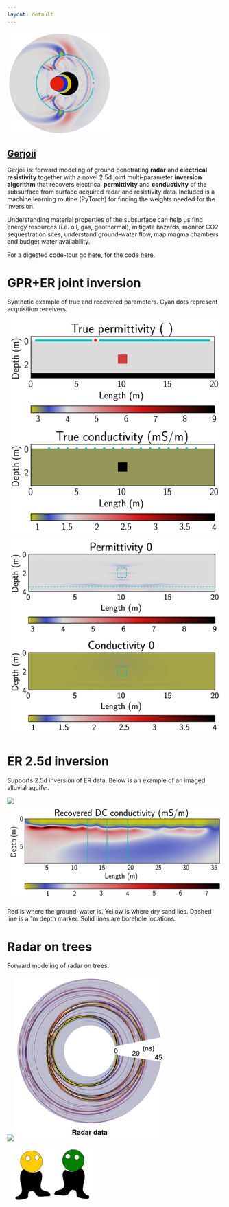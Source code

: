 ```yaml
---
layout: default
---
```


[![](images/diegozain-gerjoii-mini.png)](./)

## [Gerjoii](https://github.com/diegozain/gerjoii)

Gerjoii is: forward modeling of ground penetrating **radar** and **electrical resistivity** together with a novel 2.5d joint multi-parameter **inversion algorithm** that recovers electrical **permittivity** and **conductivity** of the subsurface from surface acquired radar and resistivity data. Included is a machine learning routine (PyTorch) for finding the weights needed for the inversion.

Understanding material properties of the subsurface can help us find energy resources (i.e. oil, gas, geothermal), mitigate hazards, monitor CO2 sequestration sites, understand ground-water flow, map magma chambers and budget water availability.

For a digested code-tour go [here](https://github.com/diegozain/gerjoii/blob/master/docs/manuals/about/gerjoii-show.pdf), for the code [here](https://github.com/diegozain/gerjoii).

# GPR+ER joint inversion 

Synthetic example of true and recovered parameters. Cyan dots represent acquisition receivers.

![](images/true-srcs-recs.png)![](images/parameters.gif)

# ER 2.5d inversion

Supports 2.5d inversion of ER data. Below is an example of an imaged alluvial aquifer. 

![](images/bhrs-er.jpg)
![](images/bhrs-dc.png)

Red is where the ground-water is. Yellow is where dry sand lies. Dashed line is a 1m depth marker. Solid lines are borehole locations.

# Radar on trees

Forward modeling of radar on trees.

![](images/wavefield.gif)![](images/line1-tree.png)

[![](images/dudes.png)](./)
